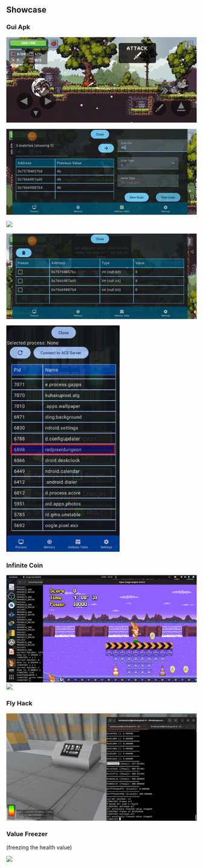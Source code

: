 ## Showcase

### Gui Apk

![](./assets/showcase/1.gif)

![](./assets/showcase/2.gif)

![](./assets/showcase/3.gif)

![](./assets/showcase/4.gif)

<img src="./tutorial/Apk/process_select.png" width="300">

### Infinite Coin

![](./assets/showcase/inf_coin.gif)
![](./assets/showcase/inf_coin2.gif)

### Fly Hack

![](./assets/showcase/flyhack.gif)

### Value Freezer

(freezing the health value)

![](./assets/showcase/freezed_health.gif)